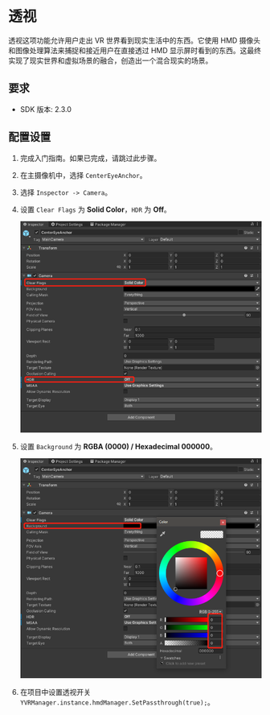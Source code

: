 # 透视

透视这项功能允许用户走出 VR 世界看到现实生活中的东西。它使用 HMD 摄像头和图像处理算法来捕捉和接近用户在直接透过 HMD 显示屏时看到的东西。这最终实现了现实世界和虚拟场景的融合，创造出一个混合现实的场景。


## 要求

- SDK 版本: 2.3.0 


## 配置设置

1. 完成入门指南。如果已完成，请跳过此步骤。 

2. 在主摄像机中，选择 `CenterEyeAnchor`。

3. 选择 `Inspector -> Camera`。

4. 设置 `Clear Flags` 为 **Solid Color**，`HDR` 为 **Off**。

    ![Setting1](./Passthrough/Passthrough1.png)

5. 设置 `Background` 为 **RGBA (0000) / Hexadecimal 000000**。

    ![Setting2](./Passthrough/Passthrough2.png)

6. 在项目中设置透视开关 `YVRManager.instance.hmdManager.SetPassthrough(true);`。 